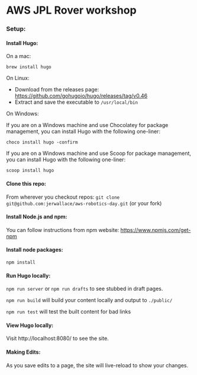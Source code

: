 # AWS JPL Rover workshop

### Setup:

#### Install Hugo:
On a mac:

`brew install hugo`

On Linux:
  - Download from the releases page: https://github.com/gohugoio/hugo/releases/tag/v0.46
  - Extract and save the executable to `/usr/local/bin`

On Windows:

If you are on a Windows machine and use Chocolatey for package management, you can install Hugo with the following one-liner:

`choco install hugo -confirm`

If you are on a Windows machine and use Scoop for package management, you can install Hugo with the following one-liner:

`scoop install hugo`

#### Clone this repo:
From wherever you checkout repos:
`git clone git@github.com:jerwallace/aws-robotics-day.git` (or your fork)


#### Install Node.js and npm:
You can follow instructions from npm website: https://www.npmjs.com/get-npm

#### Install node packages:
`npm install`

#### Run Hugo locally:
`npm run server`
or
`npm run drafts` to see stubbed in draft pages.

`npm run build` will build your content locally and output to `./public/`

`npm run test` will test the built content for bad links

#### View Hugo locally:
Visit http://localhost:8080/ to see the site.

#### Making Edits:
As you save edits to a page, the site will live-reload to show your changes.

